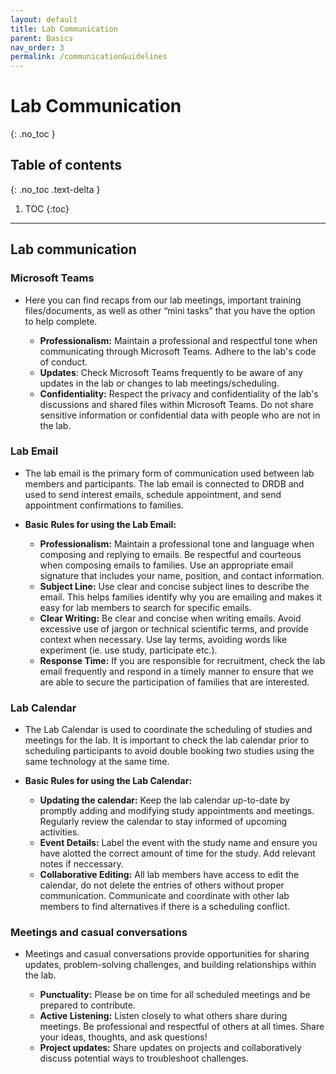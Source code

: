 ```yaml
---
layout: default
title: Lab Communication 
parent: Basics
nav_order: 3
permalink: /communicationGuidelines
---
```


# Lab Communication
{: .no_toc }

## Table of contents
{: .no_toc .text-delta }

1. TOC
{:toc}

---

## Lab communication

### **Microsoft Teams**
   - Here you can find recaps from our lab meetings, important training files/documents, as well as other “mini tasks” that you have the option to help complete.

     - **Professionalism:** Maintain a professional and respectful tone when communicating through Microsoft Teams. Adhere to the lab's code of conduct. 
     - **Updates**: Check Microsoft Teams frequently to be aware of any updates in the lab or changes to lab meetings/scheduling. 
     - **Confidentiality:** Respect the privacy and confidentiality of the lab's discussions and shared files within Microsoft Teams. Do not share sensitive information or confidential data with people who are not in the lab. 
  
### **Lab Email**
   - The lab email is the primary form of communication used between lab members and participants. The lab email is connected to DRDB and used to send interest emails, schedule appointment, and send appointment confirmations to families. 

- **Basic Rules for using the Lab Email:** 
    - **Professionalism:** Maintain a professional tone and language when composing and replying to emails. Be respectful and courteous when composing emails to families. Use an appropriate email signature that includes your name, position, and contact information. 
    - **Subject Line:** Use clear and concise subject lines to describe the email. This helps families identify why you are emailing and makes it easy for lab members to search for specific emails.
    - **Clear Writing:** Be clear and concise when writing emails. Avoid excessive use of jargon or technical scientific terms, and provide context when necessary. Use lay terms, avoiding words like experiment (ie. use study, participate etc.). 
    - **Response Time:** If you are responsible for recruitment, check the lab email frequently and respond in a timely manner to ensure that we are able to secure the participation of families that are interested. 

### **Lab Calendar**
  - The Lab Calendar is used to coordinate the scheduling of studies and meetings for the lab. It is important to check the lab calendar prior to scheduling participants to avoid double booking two studies using the same technology at the same time. 

- **Basic Rules for using the Lab Calendar:**
  - **Updating the calendar:** Keep the lab calendar up-to-date by promptly adding and modifying study appointments and meetings. Regularly review the calendar to stay informed of upcoming activities.
  - **Event Details:** Label the event with the study name and ensure you have alotted the correct amount of time for the study. Add relevant notes if neccessary. 
  - **Collaborative Editing:** All lab members have access to edit the calendar, do not delete the entries of others without proper communication. Communicate and coordinate with other lab members to find alternatives if there is a scheduling conflict.

### **Meetings and casual conversations**
- Meetings and casual conversations provide opportunities for sharing updates, problem-solving challenges, and building relationships within the lab. 
   
   - **Punctuality:** Please be on time for all scheduled meetings and be prepared to contribute.
   - **Active Listening:** Listen closely to what others share during meetings. Be professional and respectful of others at all times. Share your ideas, thoughts, and ask questions!
   - **Project updates:** Share updates on projects and collaboratively discuss potential ways to troubleshoot challenges. 
   

